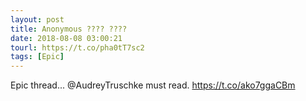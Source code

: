 ```yaml
---
layout: post
title: Anonymous ???? ????
date: 2018-08-08 03:00:21
tourl: https://t.co/pha0tT7sc2
tags: [Epic]
---
```

Epic thread... @AudreyTruschke must read. https://t.co/ako7ggaCBm